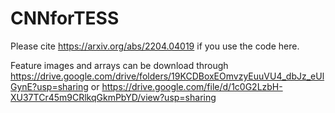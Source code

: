 # CNNforTESS
Please cite https://arxiv.org/abs/2204.04019 if you use the code here.

Feature images and arrays can be download through 
https://drive.google.com/drive/folders/19KCDBoxEOmvzyEuuVU4_dbJz_eUlGynE?usp=sharing
or
https://drive.google.com/file/d/1c0G2LzbH-XU37TCr45m9CRlkqGkmPbYD/view?usp=sharing
